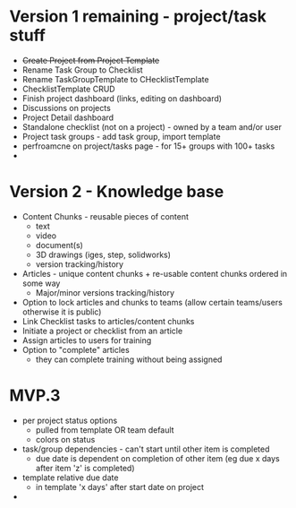 # Version 1 remaining - project/task stuff
* ~~Create Project from Project Template~~
* Rename Task Group to Checklist
* Rename TaskGroupTemplate to CHecklistTemplate
* ChecklistTemplate CRUD
* Finish project dashboard (links, editing on dashboard)
* Discussions on projects
* Project Detail dashboard
* Standalone checklist (not on a project) - owned by a team and/or user
* Project task groups - add task group, import template
* perfroamcne on project/tasks page - for 15+ groups with 100+ tasks
* 
# Version 2 - Knowledge base
* Content Chunks - reusable pieces of content
  * text
  * video
  * document(s)
  * 3D drawings (iges, step, solidworks)
  * version tracking/history
* Articles - unique content chunks + re-usable content chunks ordered in some way
  * Major/minor versions tracking/history
* Option to lock articles and chunks to teams (allow certain teams/users otherwise it is public)
* Link Checklist tasks to articles/content chunks
* Initiate a project or checklist from an article
* Assign articles to users for training
* Option to "complete" articles
  * they can complete training without being assigned

# MVP.3
* per project status options
  * pulled from template OR team default
  * colors on status
* task/group dependencies - can't start until other item is completed
  * due date is dependent on completion of other item (eg due x days after item 'z' is completed)
* template relative due date
  * in template 'x days' after start date on project
* 
